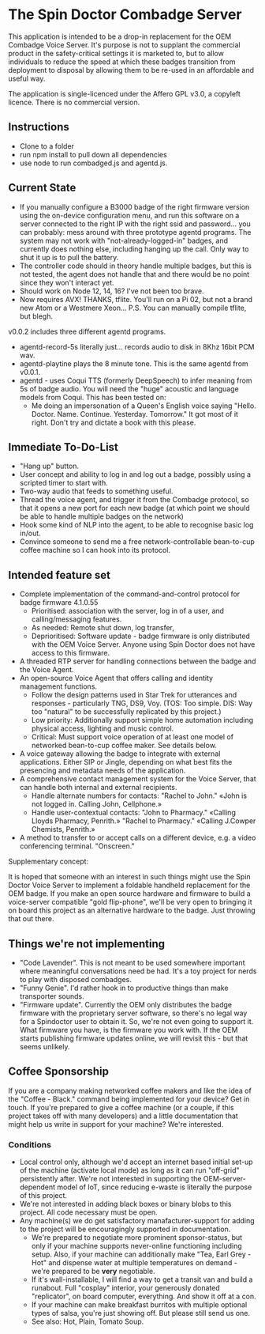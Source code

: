# The Spin Doctor Combadge Server #

This application is intended to be a drop-in replacement for the OEM Combadge Voice Server. It's purpose is not to supplant the commercial product in the safety-critical settings it is marketed to, but to allow individuals to reduce the speed at which these badges transition from deployment to disposal by allowing them to be re-used in an affordable and useful way.

The application is single-licenced under the Affero GPL v3.0, a copyleft licence. There is no commercial version.

## Instructions ##

- Clone to a folder
- run npm install to pull down all dependencies
- use node to run combadged.js and agentd.js.

## Current State ##

- If you manually configure a B3000 badge of the right firmware version using the on-device configuration menu, and run this software on a server connected to the right IP with the right ssid and password... you can probably: mess around with three prototype agentd programs. The system may not work with "not-already-logged-in" badges, and currently does nothing else, including hanging up the call. Only way to shut it up is to pull the battery.
- The controller code should in theory handle multiple badges, but this is not tested, the agent does not handle that and there would be no point since they won't interact yet.
- Should work on Node 12, 14, 16? I've not been too brave.
- Now requires AVX! THANKS, tflite. You'll run on a Pi 02, but not a brand new Atom or a Westmere Xeon... P.S. You can manually compile tflite, but blegh.

v0.0.2 includes three different agentd programs.

- agentd-record-5s literally just... records audio to disk in 8Khz 16bit PCM wav.
- agentd-playtine plays the 8 minute tone. This is the same agentd from v0.0.1.
- agentd - uses Coqui TTS (formerly DeepSpeech) to infer meaning from 5s of badge audio. You will need the "huge" acoustic and language models from Coqui. This has been tested on:
  - Me doing an impersonation of a Queen's English voice saying "Hello. Doctor. Name. Continue. Yesterday. Tomorrow." It got most of it right. Don't try and dictate a book with this please.


## Immediate To-Do-List ##

- "Hang up" button.
- User concept and ability to log in and log out a badge, possibly using a scripted timer to start with.
- Two-way audio that feeds to something useful.
- Thread the voice agent, and trigger it from the Combadge protocol, so that it opens a new port for each new badge (at which point we should be able to handle multiple badges on the network)
- Hook some kind of NLP into the agent, to be able to recognise basic log in/out.
- Convince someone to send me a free network-controllable bean-to-cup coffee machine so I can hook into its protocol.

## Intended feature set ##

- Complete implementation of the command-and-control protocol for badge firmware 4.1.0.55
   - Prioritised: association with the server, log in of a user, and calling/messaging features.
   - As needed: Remote shut down, log transfer, 
   - Deprioritised: Software update - badge firmware is only distributed with the OEM Voice Server. Anyone using Spin Doctor does not have access to this firmware.
- A threaded RTP server for handling connections between the badge and the Voice Agent.
- An open-source Voice Agent that offers calling and identity management functions.
   - Follow the design patterns used in Star Trek for utterances and responses - particularly TNG, DS9, Voy. (TOS: Too simple. DIS: Way too "natural" to be successfully replicated by this project.)
   - Low priority: Additionally support simple home automation including physical access, lighting and music control.
   - Critical: Must support voice operation of at least one model of networked bean-to-cup coffee maker. See details below.
- A voice gateway allowing the badge to integrate with external applications. Either SIP or Jingle, depending on what best fits the presencing and metadata needs of the application.
- A comprehensive contact management system for the Voice Server, that can handle both internal and external recipients.
   - Handle alternate numbers for contacts: "Rachel to John." «John is not logged in. Calling John, Cellphone.»
   - Handle user-contextual contacts: "John to Pharmacy." «Calling Lloyds Pharmacy, Penrith.» "Rachel to Pharmacy." «Calling J.Cowper Chemists, Penrith.»
- A method to transfer to or accept calls on a different device, e.g. a video conferencing terminal. "Onscreen."

Supplementary concept:

It is hoped that someone with an interest in such things might use the Spin Doctor Voice Server to implement a foldable handheld replacement for the OEM badge. If you make an open source hardware and firmware to build a voice-server compatible "gold flip-phone", we'll be very open to bringing it on board this project as an alternative hardware to the badge. Just throwing that out there.

## Things we're not implementing ##

- "Code Lavender". This is not meant to be used somewhere important where meaningful conversations need be had. It's a toy project for nerds to play with disposed combadges.
- "Funny Genie". I'd rather hook in to productive things than make transporter sounds.
- "Firmware update". Currently the OEM only distributes the badge firmware with the proprietary server software, so there's no legal way for a Spindoctor user to obtain it. So, we're not even going to support it. What firmware you have, is the firmware you work with. If the OEM starts publishing firmware updates online, we will revisit this - but that seems unlikely.

## Coffee Sponsorship ##

If you are a company making networked coffee makers and like the idea of the "Coffee - Black." command being implemented for your device? Get in touch. If you're prepared to give a coffee machine (or a couple, if this project takes off with many developers) and a little documentation that might help us write in support for your machine? We're interested.

### Conditions ###

- Local control only, although we'd accept an internet based initial set-up of the machine (activate local mode) as long as it can run "off-grid" persistently after. We're not interested in supporting the OEM-server-dependent model of IoT, since reducing e-waste is literally the purpose of this project.
- We're not interested in adding black boxes or binary blobs to this project. All code necessary must be open.
- Any machine(s) we do get satisfactory manafacturer-support for adding to the project will be encouragingly supported in documentation.
   - We're prepared to negotiate more prominent sponsor-status, but only if your machine supports never-online functioning including setup. Also, if your machine can additionally make "Tea, Earl Grey - Hot" and dispense water at multiple temperatures on demand - we're prepared to be **very** negotiable.
   - If it's wall-installable, I will find a way to get a transit van and build a runabout. Full "cosplay" interior, your generously donated "replicator", on board computer, everything. And show it off at a con.
   - If your machine can make breakfast burritos with multiple optional types of salsa, you're just showing off. But please still send us one.
   - See also: Hot, Plain, Tomato Soup.